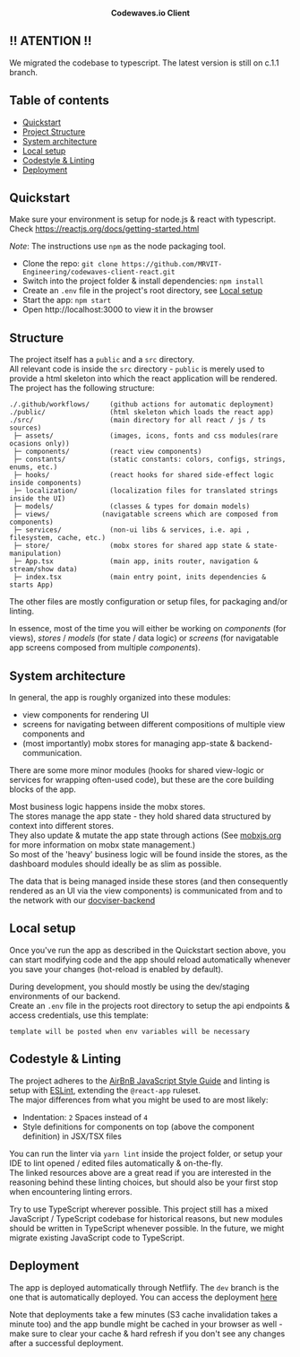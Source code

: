 <p align="center">
<strong>Codewaves.io Client</strong><br>
</p>

## ‼️ ATENTION ‼️
We migrated the codebase to typescript. The latest version is still on c.1.1 branch.

## Table of contents

- [Quickstart](#quickstart)
- [Project Structure](#structure)
- [System architecture](#system-architecture)
- [Local setup](#local-setup)
- [Codestyle & Linting](#codestyle-&-linting)
- [Deployment](#deployment)

## Quickstart

Make sure your environment is setup for node.js & react with typescript.  
Check https://reactjs.org/docs/getting-started.html

_Note_: The instructions use `npm` as the node packaging tool.

- Clone the repo: `git clone https://github.com/MRVIT-Engineering/codewaves-client-react.git`
- Switch into the project folder & install dependencies: `npm install`
- Create an `.env` file in the project's root directory, see [Local setup](#local-setup)
- Start the app: `npm start`
- Open http://localhost:3000 to view it in the browser

## Structure

The project itself has a `public` and a `src` directory.  
All relevant code is inside the `src` directory - `public` is merely used to provide a html skeleton into which the react application will be rendered.
The project has the following structure:

```
./.github/workflows/     (github actions for automatic deployment)
./public/                (html skeleton which loads the react app)
./src/                   (main directory for all react / js / ts sources)
 ├─ assets/              (images, icons, fonts and css modules(rare ocasions only))
 ├─ components/          (react view components)
 ├─ constants/           (static constants: colors, configs, strings, enums, etc.)
 ├─ hooks/               (react hooks for shared side-effect logic inside components)
 ├─ localization/        (localization files for translated strings inside the UI)
 ├─ models/              (classes & types for domain models)
 ├─ views/             (navigatable screens which are composed from components)
 ├─ services/            (non-ui libs & services, i.e. api , filesystem, cache, etc.)
 ├─ store/               (mobx stores for shared app state & state-manipulation)
 ├─ App.tsx              (main app, inits router, navigation & stream/show data)
 ├─ index.tsx            (main entry point, inits dependencies & starts App)
```

The other files are mostly configuration or setup files, for packaging and/or linting.

In essence, most of the time you will either be working on _components_ (for views), _stores_ / _models_ (for state / data logic) or _screens_ (for navigatable app screens composed from multiple _components_).

## System architecture

In general, the app is roughly organized into these modules:

- view components for rendering UI
- screens for navigating between different compositions of multiple view components and
- (most importantly) mobx stores for managing app-state & backend-communication.

There are some more minor modules (hooks for shared view-logic or services for wrapping often-used code), but these are the core building blocks of the app.

Most business logic happens inside the mobx stores.  
The stores manage the app state - they hold shared data structured by context into different stores.  
They also update & mutate the app state through actions (See [mobxjs.org](https://mobx.js.org/README.html) for more information on mobx state management.)  
So most of the 'heavy' business logic will be found inside the stores, as the dashboard modules should ideally be as slim as possible.

The data that is being managed inside these stores (and then consequently rendered as an UI via the view components) 
is communicated from and to the network with our [docviser-backend](https://github.com/MCROEngineering/docviser-api)

## Local setup

Once you've run the app as described in the Quickstart section above, you can start modifying code and the app should reload automatically whenever you save your changes (hot-reload is enabled by default).

During development, you should mostly be using the dev/staging environments of our backend.  
Create an `.env` file in the projects root directory to setup the api endpoints & access credentials, use this template:

```
template will be posted when env variables will be necessary

```


## Codestyle & Linting

The project adheres to the [AirBnB JavaScript Style Guide](https://github.com/airbnb/javascript/) and linting is setup with [ESLint](https://eslint.org/docs/rules/), extending the `@react-app` ruleset.  
The major differences from what you might be used to are most likely:

- Indentation: `2` Spaces instead of `4`
- Style definitions for components on top (above the component definition) in JSX/TSX files

You can run the linter via `yarn lint` inside the project folder, or setup your IDE to lint opened / edited files automatically & on-the-fly.  
The linked resources above are a great read if you are interested in the reasoning behind these linting choices, but should also be your first stop when encountering linting errors.

Try to use TypeScript wherever possible. This project still has a mixed JavaScript / TypeScript codebase for historical reasons, but new modules should be written in TypeScript whenever possible. In the future, we might migrate existing JavaScript code to TypeScript.

## Deployment

The app is deployed automatically through Netflify. The `dev` branch is the one that is automatically deployed. You can access the deployment [here](https://fervent-banach-d110db.netlify.app/)  

Note that deployments take a few minutes (S3 cache invalidation takes a minute too) and the app bundle might be cached in your browser as well - make sure to clear your cache & hard refresh if you don't see any changes after a successful deployment.

